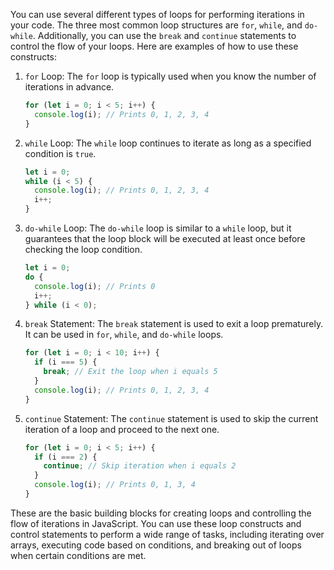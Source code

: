 You can use several different types of loops for performing iterations in your code. The three most common loop structures are `for`, `while`, and `do-while`. Additionally, you can use the `break` and `continue` statements to control the flow of your loops. Here are examples of how to use these constructs:

1. `for` Loop:
   The `for` loop is typically used when you know the number of iterations in advance.

   ```javascript
   for (let i = 0; i < 5; i++) {
     console.log(i); // Prints 0, 1, 2, 3, 4
   }
   ```

2. `while` Loop:
   The `while` loop continues to iterate as long as a specified condition is `true`.

   ```javascript
   let i = 0;
   while (i < 5) {
     console.log(i); // Prints 0, 1, 2, 3, 4
     i++;
   }
   ```

3. `do-while` Loop:
   The `do-while` loop is similar to a `while` loop, but it guarantees that the loop block will be executed at least once before checking the loop condition.

   ```javascript
   let i = 0;
   do {
     console.log(i); // Prints 0
     i++;
   } while (i < 0);
   ```

4. `break` Statement:
   The `break` statement is used to exit a loop prematurely. It can be used in `for`, `while`, and `do-while` loops.

   ```javascript
   for (let i = 0; i < 10; i++) {
     if (i === 5) {
       break; // Exit the loop when i equals 5
     }
     console.log(i); // Prints 0, 1, 2, 3, 4
   }
   ```

5. `continue` Statement:
   The `continue` statement is used to skip the current iteration of a loop and proceed to the next one.

   ```javascript
   for (let i = 0; i < 5; i++) {
     if (i === 2) {
       continue; // Skip iteration when i equals 2
     }
     console.log(i); // Prints 0, 1, 3, 4
   }
   ```

These are the basic building blocks for creating loops and controlling the flow of iterations in JavaScript. You can use these loop constructs and control statements to perform a wide range of tasks, including iterating over arrays, executing code based on conditions, and breaking out of loops when certain conditions are met.
